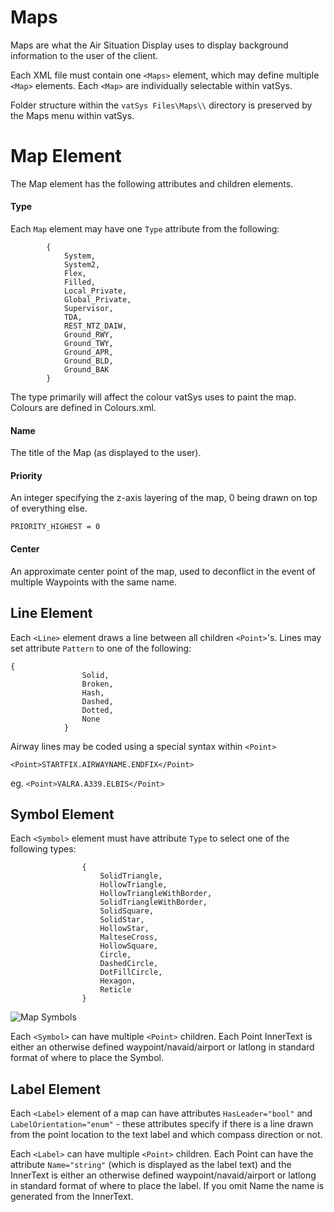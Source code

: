 # Maps
Maps are what the Air Situation Display uses to display background information to the user of the client.

Each XML file must contain one `<Maps>` element, which may define multiple `<Map>` elements. Each `<Map>` are individually selectable within vatSys.

Folder structure within the `vatSys Files\Maps\\` directory is preserved by the Maps menu within vatSys.

# Map Element

The Map element has the following attributes and children elements.

#### Type
Each `Map` element may have one `Type` attribute from the following:

```
        {
            System,
            System2,
            Flex,
            Filled, 
            Local_Private,
            Global_Private,
            Supervisor,
            TDA,
            REST_NTZ_DAIW,
            Ground_RWY,
            Ground_TWY,
            Ground_APR,
            Ground_BLD,
            Ground_BAK
        }
```

The type primarily will affect the colour vatSys uses to paint the map. Colours are defined in Colours.xml.

#### Name
The title of the Map (as displayed to the user).

#### Priority
An integer specifying the z-axis layering of the map, 0 being drawn on top of everything else.

`PRIORITY_HIGHEST = 0`

#### Center
An approximate center point of the map, used to deconflict in the event of multiple Waypoints with the same name.

## Line Element
Each `<Line>` element draws a line between all children `<Point>`'s. Lines may set attribute `Pattern` to one of the following:

```			
{
                Solid,
                Broken,
                Hash,
                Dashed,
                Dotted,
                None
            }
```
			
Airway lines may be coded using a special syntax within `<Point>`

`<Point>STARTFIX.AIRWAYNAME.ENDFIX</Point>`

eg. `<Point>VALRA.A339.ELBIS</Point>`

## Symbol Element
Each `<Symbol>` element must have attribute `Type` to select one of the following types:

```                
				{
					SolidTriangle,
					HollowTriangle,
					HollowTriangleWithBorder,
                    SolidTriangleWithBorder,                    
                    SolidSquare,
					SolidStar,
					HollowStar,
					MalteseCross,
                    HollowSquare,
                    Circle,
					DashedCircle,
					DotFillCircle,
					Hexagon,
                    Reticle
                }
```
![Map Symbols](https://vatsys.sawbe.com/Symbols.png)				

Each `<Symbol>` can have multiple `<Point>` children. Each Point InnerText is either an otherwise defined waypoint/navaid/airport or latlong in standard format of where to place the Symbol.

## Label Element
Each `<Label>` element of a map can have attributes `HasLeader="bool"` and `LabelOrientation="enum"` - these attributes specify if there is a line drawn from the point location to the text label and which compass direction or not.

Each `<Label>` can have multiple `<Point>` children. Each Point can have the attribute `Name="string"` (which is displayed as the label text) and the InnerText is either an otherwise defined waypoint/navaid/airport or latlong in standard format of where to place the label. If you omit Name the name is generated from the InnerText. 